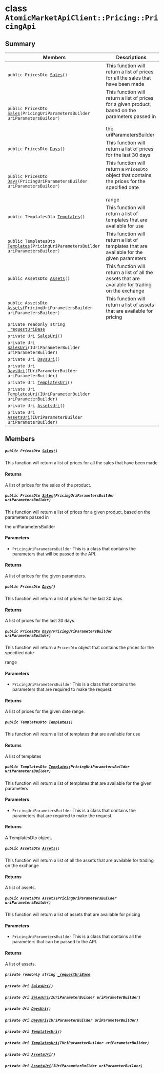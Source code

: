 # class `AtomicMarketApiClient::Pricing::PricingApi` 

## Summary

 Members                                | Descriptions                                
----------------------------------------|---------------------------------------------
`public PricesDto `[`Sales`](#class_atomic_market_api_client_1_1_pricing_1_1_pricing_api_1a7b19a3f28a071ca6c5a70f9133b19d80)`()` | This function will return a list of prices for all the sales that have been made
`public PricesDto `[`Sales`](#class_atomic_market_api_client_1_1_pricing_1_1_pricing_api_1a554610d6565779c71629e36fdcef3a5b)`(PricingUriParametersBuilder uriParametersBuilder)` | This function will return a list of prices for a given product, based on the parameters passed in <br/><br/>the uriParametersBuilder
`public PricesDto `[`Days`](#class_atomic_market_api_client_1_1_pricing_1_1_pricing_api_1a0838ebc8a3e3c8997df176ec9fd307ac)`()` | This function will return a list of prices for the last 30 days
`public PricesDto `[`Days`](#class_atomic_market_api_client_1_1_pricing_1_1_pricing_api_1a16a545af2b512f02dc4f4722d76c2c0a)`(PricingUriParametersBuilder uriParametersBuilder)` | This function will return a `PricesDto` object that contains the prices for the specified date <br/><br/>range
`public TemplatesDto `[`Templates`](#class_atomic_market_api_client_1_1_pricing_1_1_pricing_api_1a25e67d4b511a23a1b839ddda3f068270)`()` | This function will return a list of templates that are available for use
`public TemplatesDto `[`Templates`](#class_atomic_market_api_client_1_1_pricing_1_1_pricing_api_1ae1a111ff5ee44f2877d5aa85647dc483)`(PricingUriParametersBuilder uriParametersBuilder)` | This function will return a list of templates that are available for the given parameters
`public AssetsDto `[`Assets`](#class_atomic_market_api_client_1_1_pricing_1_1_pricing_api_1acdb8d694084b095eb723eeaeb4c23adc)`()` | This function will return a list of all the assets that are available for trading on the exchange
`public AssetsDto `[`Assets`](#class_atomic_market_api_client_1_1_pricing_1_1_pricing_api_1a98ad65774a84e715194cd38ae8fd12b9)`(PricingUriParametersBuilder uriParametersBuilder)` | This function will return a list of assets that are available for pricing
`private readonly string `[`_requestUriBase`](#class_atomic_market_api_client_1_1_pricing_1_1_pricing_api_1a1854c4909a1013a684af16fb52e8a387) | 
`private Uri `[`SalesUri`](#class_atomic_market_api_client_1_1_pricing_1_1_pricing_api_1a40df74fdccb558ba58338c9fdff8c5cb)`()` | 
`private Uri `[`SalesUri`](#class_atomic_market_api_client_1_1_pricing_1_1_pricing_api_1a483214393cf288850506d0329012e6af)`(IUriParameterBuilder uriParameterBuilder)` | 
`private Uri `[`DaysUri`](#class_atomic_market_api_client_1_1_pricing_1_1_pricing_api_1a87ddd2563a44aa86c74ddff9150accd6)`()` | 
`private Uri `[`DaysUri`](#class_atomic_market_api_client_1_1_pricing_1_1_pricing_api_1a42a804fa079726477ab3de3949fb7b15)`(IUriParameterBuilder uriParameterBuilder)` | 
`private Uri `[`TemplatesUri`](#class_atomic_market_api_client_1_1_pricing_1_1_pricing_api_1a70668a91db02b5409d48e972387179ce)`()` | 
`private Uri `[`TemplatesUri`](#class_atomic_market_api_client_1_1_pricing_1_1_pricing_api_1a30cb80a82c84d990c2a4d561ba86516e)`(IUriParameterBuilder uriParameterBuilder)` | 
`private Uri `[`AssetsUri`](#class_atomic_market_api_client_1_1_pricing_1_1_pricing_api_1ae492984f10f05c5b2c55dff3eeac11c1)`()` | 
`private Uri `[`AssetsUri`](#class_atomic_market_api_client_1_1_pricing_1_1_pricing_api_1aea89cf6aa0da1ceb2030d2c0fbd9f19e)`(IUriParameterBuilder uriParameterBuilder)` | 

## Members

##### `public PricesDto `[`Sales`](#class_atomic_market_api_client_1_1_pricing_1_1_pricing_api_1a7b19a3f28a071ca6c5a70f9133b19d80)`()` 

This function will return a list of prices for all the sales that have been made

#### Returns
A list of prices for the sales of the product.

##### `public PricesDto `[`Sales`](#class_atomic_market_api_client_1_1_pricing_1_1_pricing_api_1a554610d6565779c71629e36fdcef3a5b)`(PricingUriParametersBuilder uriParametersBuilder)` 

This function will return a list of prices for a given product, based on the parameters passed in 

the uriParametersBuilder

#### Parameters
* `PricingUriParametersBuilder` This is a class that contains the parameters that will be passed to the API.

#### Returns
A list of prices for the given parameters.

##### `public PricesDto `[`Days`](#class_atomic_market_api_client_1_1_pricing_1_1_pricing_api_1a0838ebc8a3e3c8997df176ec9fd307ac)`()` 

This function will return a list of prices for the last 30 days

#### Returns
A list of prices for the last 30 days.

##### `public PricesDto `[`Days`](#class_atomic_market_api_client_1_1_pricing_1_1_pricing_api_1a16a545af2b512f02dc4f4722d76c2c0a)`(PricingUriParametersBuilder uriParametersBuilder)` 

This function will return a `PricesDto` object that contains the prices for the specified date 

range

#### Parameters
* `PricingUriParametersBuilder` This is a class that contains the parameters that are required to make the request.

#### Returns
A list of prices for the given date range.

##### `public TemplatesDto `[`Templates`](#class_atomic_market_api_client_1_1_pricing_1_1_pricing_api_1a25e67d4b511a23a1b839ddda3f068270)`()` 

This function will return a list of templates that are available for use

#### Returns
A list of templates

##### `public TemplatesDto `[`Templates`](#class_atomic_market_api_client_1_1_pricing_1_1_pricing_api_1ae1a111ff5ee44f2877d5aa85647dc483)`(PricingUriParametersBuilder uriParametersBuilder)` 

This function will return a list of templates that are available for the given parameters

#### Parameters
* `PricingUriParametersBuilder` This is a class that contains the parameters that are required to make the request.

#### Returns
A TemplatesDto object.

##### `public AssetsDto `[`Assets`](#class_atomic_market_api_client_1_1_pricing_1_1_pricing_api_1acdb8d694084b095eb723eeaeb4c23adc)`()` 

This function will return a list of all the assets that are available for trading on the exchange

#### Returns
A list of assets.

##### `public AssetsDto `[`Assets`](#class_atomic_market_api_client_1_1_pricing_1_1_pricing_api_1a98ad65774a84e715194cd38ae8fd12b9)`(PricingUriParametersBuilder uriParametersBuilder)` 

This function will return a list of assets that are available for pricing

#### Parameters
* `PricingUriParametersBuilder` This is a class that contains all the parameters that can be passed to the API.

#### Returns
A list of assets.

##### `private readonly string `[`_requestUriBase`](#class_atomic_market_api_client_1_1_pricing_1_1_pricing_api_1a1854c4909a1013a684af16fb52e8a387) 

##### `private Uri `[`SalesUri`](#class_atomic_market_api_client_1_1_pricing_1_1_pricing_api_1a40df74fdccb558ba58338c9fdff8c5cb)`()` 

##### `private Uri `[`SalesUri`](#class_atomic_market_api_client_1_1_pricing_1_1_pricing_api_1a483214393cf288850506d0329012e6af)`(IUriParameterBuilder uriParameterBuilder)` 

##### `private Uri `[`DaysUri`](#class_atomic_market_api_client_1_1_pricing_1_1_pricing_api_1a87ddd2563a44aa86c74ddff9150accd6)`()` 

##### `private Uri `[`DaysUri`](#class_atomic_market_api_client_1_1_pricing_1_1_pricing_api_1a42a804fa079726477ab3de3949fb7b15)`(IUriParameterBuilder uriParameterBuilder)` 

##### `private Uri `[`TemplatesUri`](#class_atomic_market_api_client_1_1_pricing_1_1_pricing_api_1a70668a91db02b5409d48e972387179ce)`()` 

##### `private Uri `[`TemplatesUri`](#class_atomic_market_api_client_1_1_pricing_1_1_pricing_api_1a30cb80a82c84d990c2a4d561ba86516e)`(IUriParameterBuilder uriParameterBuilder)` 

##### `private Uri `[`AssetsUri`](#class_atomic_market_api_client_1_1_pricing_1_1_pricing_api_1ae492984f10f05c5b2c55dff3eeac11c1)`()` 

##### `private Uri `[`AssetsUri`](#class_atomic_market_api_client_1_1_pricing_1_1_pricing_api_1aea89cf6aa0da1ceb2030d2c0fbd9f19e)`(IUriParameterBuilder uriParameterBuilder)` 

